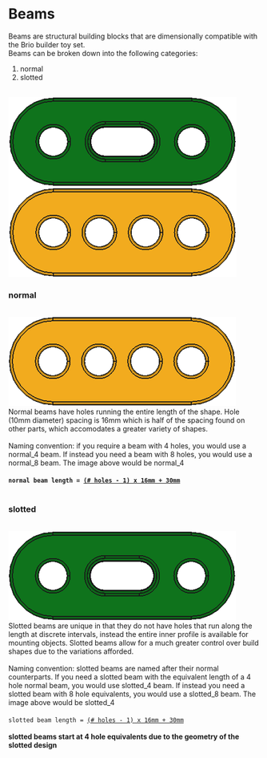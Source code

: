 <h1><b>Beams</b></h1>
Beams are structural building blocks that are dimensionally compatible with the Brio builder toy set.<br>
Beams can be broken down into the following categories:
<ol>
  <li>normal</li>
  <li>slotted</li>
</ol><br>
<img src="https://github.com/jbuck2005/brio_compatible_builder_series/blob/master/stl_files/beams/beams.png">
<br>
<b><h3>normal</h3></b><br><img src="https://github.com/jbuck2005/brio_compatible_builder_series/blob/master/stl_files/beams/normal_4.png">
Normal beams have holes running the entire length of the shape. Hole (10mm diameter) spacing is 16mm which is half of the spacing found on other parts, which accomodates a greater variety of shapes.<br>
<br>Naming convention: if you require a beam with 4 holes, you would use a normal_4 beam. If instead you need a beam with 8 holes, you would use a normal_8 beam. The image above would be normal_4<br>
<b><br><code>normal beam length = <a href="https://github.com/jbuck2005/brio_compatible_builder_series/blob/master/brio_builder_set-dimensions.csv">(# holes - 1) x 16mm + 30mm</a></code></b><br>
<br>
<b><h3>slotted</h3></b><br><img src="https://github.com/jbuck2005/brio_compatible_builder_series/blob/master/stl_files/beams/slotted_4.png">
Slotted beams are unique in that they do not have holes that run along the length at discrete intervals, instead the entire inner profile is available for mounting objects. Slotted beams allow for a much greater control over build shapes due to the variations afforded.<br>
<br>Naming convention: slotted beams are named after their normal counterparts. If you need a slotted beam with the equivalent length of a 4 hole normal beam, you would use slotted_4 beam. If instead you need a slotted beam with 8 hole equivalents, you would use a slotted_8 beam. The image above would be slotted_4<br>
<br><code>slotted beam length = <a href="https://github.com/jbuck2005/brio_compatible_builder_series/blob/master/brio_builder_set-dimensions.csv">(# holes - 1) x 16mm + 30mm</a></code><br>
<br><b>slotted beams start at 4 hole equivalents due to the geometry of the slotted design</b>
<br>
